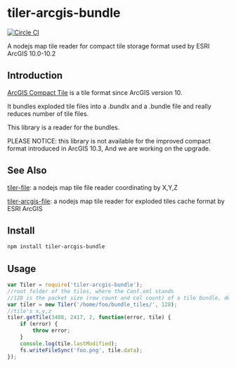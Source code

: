 # tiler-arcgis-bundle

[![Circle CI](https://circleci.com/gh/fuzhenn/tiler-arcgis-bundle.svg?style=svg)](https://circleci.com/gh/fuzhenn/tiler-arcgis-bundle)

A nodejs map tile reader for compact tile storage format used by ESRI ArcGIS 10.0-10.2

## Introduction
[ArcGIS Compact Tile](https://server.arcgis.com/zh-cn/server/latest/publish-services/windows/inside-the-compact-cache-storage-format.htm) is a tile format since ArcGIS version 10.

It bundles exploded tile files into a .bundlx and a .bundle file and really reduces number of tile files.

This library is a reader for the bundles.

PLEASE NOTICE: this library is not available for the improved compact format introduced in ArcGIS 10.3, And we are working on the upgrade. 

## See Also
[tiler-file](https://github.com/FuZhenn/tiler-file):
a nodejs map tile file reader coordinating by X,Y,Z

[tiler-arcgis-file](https://github.com/FuZhenn/tiler-arcgis-file):
a nodejs map tile reader for exploded tiles cache format by ESRI ArcGIS

## Install

```bash
npm install tiler-arcgis-bundle
```

## Usage

```javascript
var Tiler = require('tiler-arcgis-bundle');
//root folder of the tiles, where the Conf.xml stands
//128 is the packet size (row count and col count) of a tile bundle, default is 128
var tiler = new Tiler('/home/foo/bundle_tiles/', 128);
//tile's x,y,z
tiler.getTile(3408, 2417, 2, function(error, tile) {
    if (error) {
        throw error;
    }
    console.log(tile.lastModified);
    fs.writeFileSync('foo.png', tile.data);
});
```
